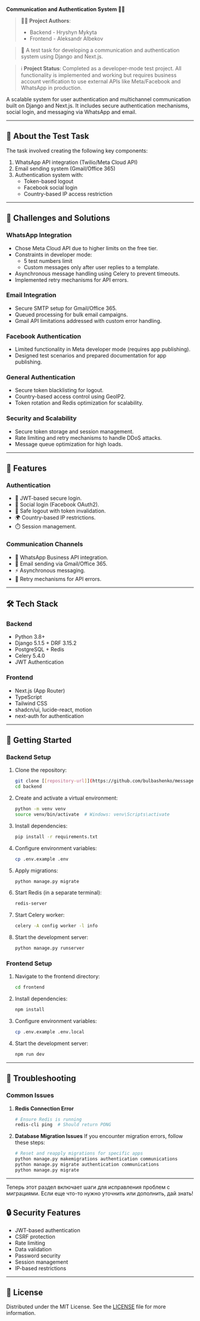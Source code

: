 **Communication and Authentication System 🔐📱**

> 👨‍💻 **Project Authors**:
> - Backend - Hryshyn Mykyta
> - Frontend - Aleksandr Albekov

> 🎯 A test task for developing a communication and authentication system using Django and Next.js.

> ℹ️ **Project Status**: Completed as a developer-mode test project. All functionality is implemented and working but requires business account verification to use external APIs like Meta/Facebook and WhatsApp in production.

A scalable system for user authentication and multichannel communication built on Django and Next.js. It includes secure authentication mechanisms, social login, and messaging via WhatsApp and email.

---

## 📝 **About the Test Task**

The task involved creating the following key components:
1. WhatsApp API integration (Twilio/Meta Cloud API)
2. Email sending system (Gmail/Office 365)
3. Authentication system with:
   - Token-based logout
   - Facebook social login
   - Country-based IP access restriction

---

## 🤔 **Challenges and Solutions**

### WhatsApp Integration
- Chose Meta Cloud API due to higher limits on the free tier.
- Constraints in developer mode:
  - 5 test numbers limit
  - Custom messages only after user replies to a template.
- Asynchronous message handling using Celery to prevent timeouts.
- Implemented retry mechanisms for API errors.

### Email Integration
- Secure SMTP setup for Gmail/Office 365.
- Queued processing for bulk email campaigns.
- Gmail API limitations addressed with custom error handling.

### Facebook Authentication
- Limited functionality in Meta developer mode (requires app publishing).
- Designed test scenarios and prepared documentation for app publishing.

### General Authentication
- Secure token blacklisting for logout.
- Country-based access control using GeoIP2.
- Token rotation and Redis optimization for scalability.

### Security and Scalability
- Secure token storage and session management.
- Rate limiting and retry mechanisms to handle DDoS attacks.
- Message queue optimization for high loads.

---

## 🌟 **Features**

### Authentication
- 🔑 JWT-based secure login.
- 🔄 Social login (Facebook OAuth2).
- 🚪 Safe logout with token invalidation.
- 🌍 Country-based IP restrictions.
- ⏱️ Session management.

### Communication Channels
- 💬 WhatsApp Business API integration.
- 📧 Email sending via Gmail/Office 365.
- ⚡ Asynchronous messaging.
- 🔄 Retry mechanisms for API errors.

---

## 🛠️ **Tech Stack**

### Backend
- Python 3.8+
- Django 5.1.5 + DRF 3.15.2
- PostgreSQL + Redis
- Celery 5.4.0
- JWT Authentication

### Frontend
- Next.js (App Router)
- TypeScript
- Tailwind CSS
- shadcn/ui, lucide-react, motion
- next-auth for authentication

---

## 🚀 **Getting Started**

### Backend Setup
1. Clone the repository:
   ```bash
   git clone [[repository-url]](https://github.com/bulbashenko/message-sender.git)
   cd backend
   ```

2. Create and activate a virtual environment:
   ```bash
   python -m venv venv
   source venv/bin/activate  # Windows: venv\Scripts\activate
   ```

3. Install dependencies:
   ```bash
   pip install -r requirements.txt
   ```

4. Configure environment variables:
   ```bash
   cp .env.example .env
   ```

5. Apply migrations:
   ```bash
   python manage.py migrate
   ```

6. Start Redis (in a separate terminal):
   ```bash
   redis-server
   ```

7. Start Celery worker:
   ```bash
   celery -A config worker -l info
   ```

8. Start the development server:
   ```bash
   python manage.py runserver
   ```

### Frontend Setup
1. Navigate to the frontend directory:
   ```bash
   cd frontend
   ```

2. Install dependencies:
   ```bash
   npm install
   ```

3. Configure environment variables:
   ```bash
   cp .env.example .env.local
   ```

4. Start the development server:
   ```bash
   npm run dev
   ```
   
---

## 🐛 **Troubleshooting**

### Common Issues

1. **Redis Connection Error**
   ```bash
   # Ensure Redis is running
   redis-cli ping  # Should return PONG
   ```

2. **Database Migration Issues**
   If you encounter migration errors, follow these steps:

   ```bash
   # Reset and reapply migrations for specific apps
   python manage.py makemigrations authentication communications
   python manage.py migrate authentication communications
   python manage.py migrate
   ```

---

Теперь этот раздел включает шаги для исправления проблем с миграциями. Если еще что-то нужно уточнить или дополнить, дай знать!

## 🔒 **Security Features**

- JWT-based authentication
- CSRF protection
- Rate limiting
- Data validation
- Password security
- Session management
- IP-based restrictions

---

## 📄 **License**
Distributed under the MIT License. See the [LICENSE](LICENSE) file for more information.